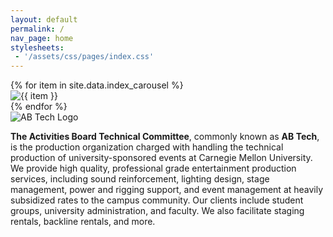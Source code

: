 ```yaml
---
layout: default
permalink: /
nav_page: home
stylesheets:
 - '/assets/css/pages/index.css'
---
```



<div id="bg-carousel" class="carousel slide carousel-fade w-100 h-100" data-bs-touch="false" data-bs-ride="carousel" data-bs-interval="5000">
  <div class="carousel-inner w-100 h-100">
    {% for item in site.data.index_carousel %}
    <div class="carousel-item{% if forloop.first %} active{% endif %} w-100 h-100">
      <img src="{{  item | prepend: '/assets/img/carousel/' | append: '.jpg' | realtive_url }}" class="d-block w-100 h-100" alt="{{ item }}">
    </div>
    {% endfor %}
  </div>
</div>
<div id="bg-carousel-gradient" class="d-block w-100 h-100"></div>

<div class="row justify-content-center align-items-center align-items-sm-end h-100">
    <img src="{{ '/assets/img/abtech_flybynight_white.svg' | relative_url }}" class="img-fluid d-none d-sm-block col-6 col-xl-5 text-center logo-red-shadow logo-fade-in" alt="AB Tech Logo" />
    <p class="col-sm-10 col-11 text-white text-center m-30"><strong>The Activities Board Technical Committee</strong>, commonly known as <strong class="text-nowrap">AB Tech</strong>, is the production organization charged with handling the technical production of university-sponsored events at Carnegie Mellon University. We provide high quality, professional grade entertainment production services, including sound reinforcement, lighting design, stage management, power and rigging support, and event management at heavily subsidized rates to the campus community. Our clients include student groups, university administration, and faculty. We also facilitate staging rentals, backline rentals, and more.</p>
</div>

